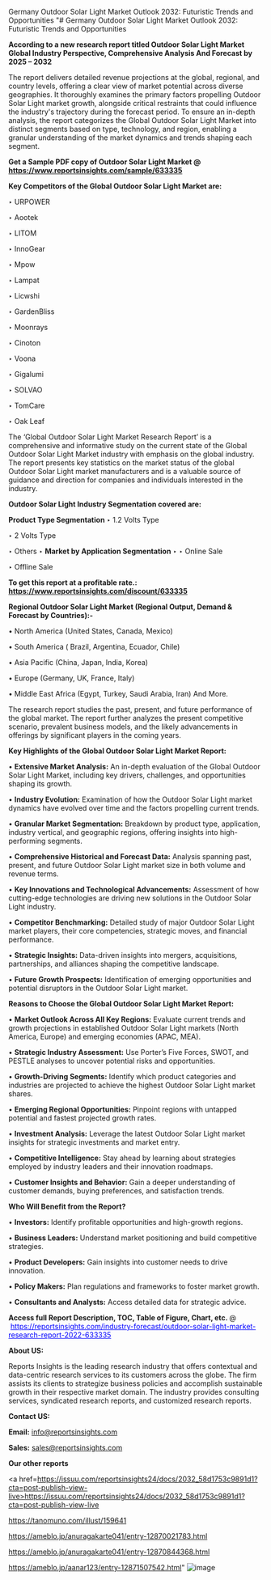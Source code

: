 Germany Outdoor Solar Light Market Outlook 2032: Futuristic Trends and Opportunities
"# Germany Outdoor Solar Light Market Outlook 2032: Futuristic Trends and Opportunities

<strong>According to a new research report titled Outdoor Solar Light Market Global Industry Perspective, Comprehensive Analysis And Forecast by 2025 – 2032</strong>

The report delivers detailed revenue projections at the global, regional, and country levels, offering a clear view of market potential across diverse geographies. It thoroughly examines the primary factors propelling Outdoor Solar Light market growth, alongside critical restraints that could influence the industry's trajectory during the forecast period. To ensure an in-depth analysis, the report categorizes the Global Outdoor Solar Light Market into distinct segments based on type, technology, and region, enabling a granular understanding of the market dynamics and trends shaping each segment.

<strong>Get a Sample PDF copy of Outdoor Solar Light Market </strong><strong>@<a href=https://www.reportsinsights.com/sample/633335 style=color:#0000ff;> https://www.reportsinsights.com/sample/633335</a></strong></font>

<strong>Key Competitors of the Global Outdoor Solar Light Market are:</strong>

‣ URPOWER

‣ Aootek

‣ LITOM

‣ InnoGear

‣ Mpow

‣ Lampat

‣ Licwshi

‣ GardenBliss

‣ Moonrays

‣ Cinoton

‣ Voona

‣ Gigalumi

‣ SOLVAO

‣ TomCare

‣ Oak Leaf

The ‘Global Outdoor Solar Light Market Research Report’ is a comprehensive and informative study on the current state of the Global Outdoor Solar Light Market industry with emphasis on the global industry. The report presents key statistics on the market status of the global Outdoor Solar Light market manufacturers and is a valuable source of guidance and direction for companies and individuals interested in the industry.

<strong>Outdoor Solar Light Industry Segmentation covered are:</strong>

<strong>Product Type Segmentation</strong>
‣
1.2 Volts Type

‣ 2 Volts Type

‣ Others
‣ 
<strong>Market by Application Segmentation</strong>
‣
‣  Online Sale

‣ Offline Sale

<strong>To get this report at a profitable rate.: <a href=https://www.reportsinsights.com/discount/633335 style=color:#0000ff;>https://www.reportsinsights.com/discount/633335</a></strong></font>

<strong>Regional Outdoor Solar Light Market (Regional Output, Demand &amp; Forecast by Countries):-</strong>

• North America (United States, Canada, Mexico)

• South America ( Brazil, Argentina, Ecuador, Chile)

• Asia Pacific (China, Japan, India, Korea)

• Europe (Germany, UK, France, Italy)

• Middle East Africa (Egypt, Turkey, Saudi Arabia, Iran) And More.

The research report studies the past, present, and future performance of the global market. The report further analyzes the present competitive scenario, prevalent business models, and the likely advancements in offerings by significant players in the coming years.

<strong>Key Highlights of the Global Outdoor Solar Light Market Report:</strong>

• <strong>Extensive Market Analysis:</strong> An in-depth evaluation of the Global Outdoor Solar Light Market, including key drivers, challenges, and opportunities shaping its growth.

• <strong>Industry Evolution:</strong> Examination of how the Outdoor Solar Light market dynamics have evolved over time and the factors propelling current trends.

• <strong>Granular Market Segmentation:</strong> Breakdown by product type, application, industry vertical, and geographic regions, offering insights into high-performing segments.

• <strong>Comprehensive Historical and Forecast Data:</strong> Analysis spanning past, present, and future Outdoor Solar Light market size in both volume and revenue terms.

• <strong>Key Innovations and Technological Advancements:</strong> Assessment of how cutting-edge technologies are driving new solutions in the Outdoor Solar Light industry.

• <strong>Competitor Benchmarking:</strong> Detailed study of major Outdoor Solar Light market players, their core competencies, strategic moves, and financial performance.

• <strong>Strategic Insights:</strong> Data-driven insights into mergers, acquisitions, partnerships, and alliances shaping the competitive landscape.

• <strong>Future Growth Prospects:</strong> Identification of emerging opportunities and potential disruptors in the Outdoor Solar Light market.

<strong>Reasons to Choose the Global Outdoor Solar Light Market Report:</strong>

• <strong>Market Outlook Across All Key Regions:</strong> Evaluate current trends and growth projections in established Outdoor Solar Light markets (North America, Europe) and emerging economies (APAC, MEA).

• <strong>Strategic Industry Assessment:</strong> Use Porter’s Five Forces, SWOT, and PESTLE analyses to uncover potential risks and opportunities.

• <strong>Growth-Driving Segments:</strong> Identify which product categories and industries are projected to achieve the highest Outdoor Solar Light market shares.

• <strong>Emerging Regional Opportunities:</strong> Pinpoint regions with untapped potential and fastest projected growth rates.

• <strong>Investment Analysis:</strong> Leverage the latest Outdoor Solar Light market insights for strategic investments and market entry.

• <strong>Competitive Intelligence:</strong> Stay ahead by learning about strategies employed by industry leaders and their innovation roadmaps.

• <strong>Customer Insights and Behavior:</strong> Gain a deeper understanding of customer demands, buying preferences, and satisfaction trends.

<strong>Who Will Benefit from the Report?</strong>

• <strong>Investors:</strong> Identify profitable opportunities and high-growth regions.

• <strong>Business Leaders:</strong> Understand market positioning and build competitive strategies.

• <strong>Product Developers:</strong> Gain insights into customer needs to drive innovation.

• <strong>Policy Makers:</strong> Plan regulations and frameworks to foster market growth.

• <strong>Consultants and Analysts:</strong> Access detailed data for strategic advice.
</ul>
<strong>Access full Report Description, TOC, Table of Figure, Chart, etc. </strong>@  <a href=https://reportsinsights.com/industry-forecast/outdoor-solar-light-market-research-report-2022-633335 style=color:#0000ff;>https://reportsinsights.com/industry-forecast/outdoor-solar-light-market-research-report-2022-633335</a></font>

<strong><strong>About US</strong>:</strong>

Reports Insights is the leading research industry that offers contextual and data-centric research services to its customers across the globe. The firm assists its clients to strategize business policies and accomplish sustainable growth in their respective market domain. The industry provides consulting services, syndicated research reports, and customized research reports.

<strong>Contact US:</strong>

<p class=""""><b>Email:</b> <a href=mailto:info@reportsinsights.com>info@reportsinsights.com</a></p>
<p class=""""><b>Sales:</b> <a href=mailto:sales@reportsinsights.com>sales@reportsinsights.com</a></p>

<strong>Our other reports</strong>

<a href=https://issuu.com/reportsinsights24/docs/2032_58d1753c9891d1?cta=post-publish-view-live>https://issuu.com/reportsinsights24/docs/2032_58d1753c9891d1?cta=post-publish-view-live</a>

<a href=https://tanomuno.com/illust/159641>https://tanomuno.com/illust/159641</a>

<a href=https://ameblo.jp/anuragakarte041/entry-12870021783.html>https://ameblo.jp/anuragakarte041/entry-12870021783.html</a>

<a href=https://ameblo.jp/anuragakarte041/entry-12870844368.html>https://ameblo.jp/anuragakarte041/entry-12870844368.html</a>

<a href=https://ameblo.jp/aanar123/entry-12871507542.html>https://ameblo.jp/aanar123/entry-12871507542.html</a>"
![image](https://github.com/user-attachments/assets/a3092d31-852b-4065-a20f-d051142f8aae)
